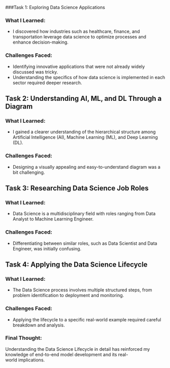###Task 1: Exploring Data Science Applications  

### What I Learned:  
- I discovered how industries such as healthcare, finance, and transportation leverage data science to optimize processes and enhance decision-making.  

### Challenges Faced:  
- Identifying innovative applications that were not already widely discussed was tricky.  
- Understanding the specifics of how data science is implemented in each sector required deeper research.  

## Task 2: Understanding AI, ML, and DL Through a Diagram 

### What I Learned:  
- I gained a clearer understanding of the hierarchical structure among Artificial Intelligence (AI), Machine Learning (ML), and Deep Learning (DL).  

### Challenges Faced:  
- Designing a visually appealing and easy-to-understand diagram was a bit challenging.  

## Task 3: Researching Data Science Job Roles  

### What I Learned:  
- Data Science is a multidisciplinary field with roles ranging from Data Analyst to Machine Learning Engineer.
### Challenges Faced:  
- Differentiating between similar roles, such as Data Scientist and Data Engineer, was initially confusing.   

## Task 4: Applying the Data Science Lifecycle  

### What I Learned:  
- The Data Science process involves multiple structured steps, from problem identification to deployment and monitoring.  

### Challenges Faced:  
- Applying the lifecycle to a specific real-world example required careful breakdown and analysis.  
### Final Thought:  
Understanding the Data Science Lifecycle in detail has reinforced my knowledge of end-to-end model development and its real-world implications.
